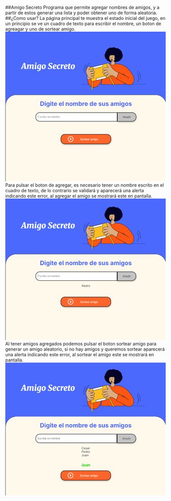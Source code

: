 ##Amigo Secreto
Programa que permite agregar nombres de amigos, y a partir de estos generar una lista y poder obtener uno de forma aleatoria.
##¿Como usar?
La página principal te muestra el estado inicial del juego, en un principio se ve un cuadro de texto para escribir el nombre, un boton de agreagar y uno de sortear amigo.
![Imagen](assets/Inicio.png)
Para pulsar el boton de agregar, es necesario tener un nombre escrito en el cuadro de texto, de lo contrario se validará y aparecerá una alerta indicando este error, al agregar el amigo se mostrará este en pantalla.
![Imagen](assets/Agregar.png)
Al tener amigos agregados podemos pulsar el boton sortear amigo para generar un amigo aleatorio, si no hay amigos y queremos sortear aparecerá una alerta indicando este error, al sortear el amigo este se mostrará en pantalla.
![Imagen](assets/Resultado.png)
